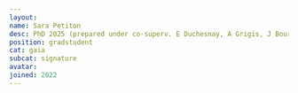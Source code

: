 ```yaml
---
layout:
name: Sara Petiton
desc: PhD 2025 (prepared under co-superv. E Duchesnay, A Grigis, J Bourgin)
position: gradstudent
cat: gaia
subcat: signature
avatar:
joined: 2022
---
```


